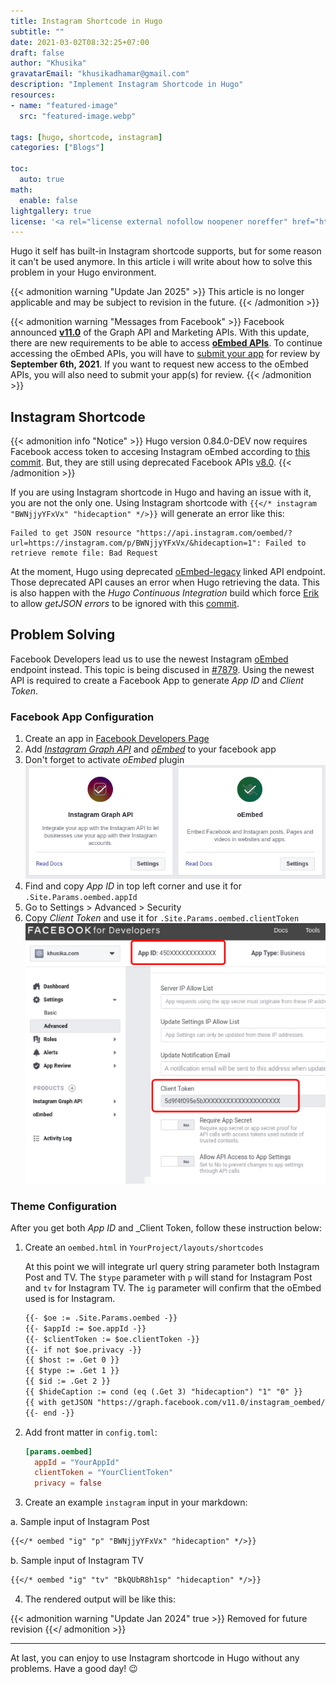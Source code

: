 ```yaml
---
title: Instagram Shortcode in Hugo
subtitle: ""
date: 2021-03-02T08:32:25+07:00
draft: false
author: "Khusika"
gravatarEmail: "khusikadhamar@gmail.com"
description: "Implement Instagram Shortcode in Hugo"
resources:
- name: "featured-image"
  src: "featured-image.webp"

tags: [hugo, shortcode, instagram]
categories: ["Blogs"]

toc:
  auto: true
math:
  enable: false
lightgallery: true
license: '<a rel="license external nofollow noopener noreffer" href="https://creativecommons.org/licenses/by-nc/4.0/" target="_blank">CC BY-NC 4.0</a>'
---
```

Hugo it self has built-in Instagram shortcode supports, but for some reason it can't be used anymore. In this article i will write about how to solve this problem in your Hugo environment.
<!--more-->

{{< admonition warning "Update Jan 2025" >}}
This article is no longer applicable and may be subject to revision in the future.
{{< /admonition >}}

{{< admonition warning "Messages from Facebook" >}}
Facebook announced [**v11.0**](https://developers.facebook.com/docs/graph-api/changelog/version11.0) of the Graph API and Marketing APIs. With this update, there are new requirements to be able to access [**oEmbed APIs**](https://developers.facebook.com/docs/plugins/oembed/). To continue accessing the oEmbed APIs, you will have to [submit your app](https://developers.facebook.com/docs/plugins/oembed/) for review by **September 6th, 2021**. If you want to request new access to the oEmbed APIs, you will also need to submit your app(s) for review.
{{< /admonition >}}

## Instagram Shortcode

{{< admonition info "Notice" >}}
Hugo version 0.84.0-DEV now requires Facebook access token to accesing Instagram oEmbed according to [this commit](https://github.com/gohugoio/hugo/commit/9b5debe4b820132759cfdf7bff7fe9c1ad0a6bb1). But, they are still using deprecated Facebook APIs [v8.0](https://developers.facebook.com/docs/graph-api/changelog/version8.0).
{{< /admonition >}}

If you are using Instagram shortcode in Hugo and having an issue with it, you are not the only one. Using Instagram shortcode with `{{</* instagram "BWNjjyYFxVx" "hidecaption" */>}}` will generate an error like this:
```
Failed to get JSON resource "https://api.instagram.com/oembed/?url=https://instagram.com/p/BWNjjyYFxVx/&hidecaption=1": Failed to retrieve remote file: Bad Request
```

At the moment, Hugo using deprecated [oEmbed-legacy](https://developers.facebook.com/docs/instagram/oembed-legacy) linked API endpoint. Those deprecated API causes an error when Hugo retrieving the data. This is also happen with the _Hugo Continuous Integration_ build which force [Erik](https://bep.is/) to allow _getJSON errors_ to be ignored with this [commit](https://github.com/bep/hugo/commit/fdfa4a5fe62232f65f1dd8d6fe0c500374228788).

## Problem Solving
Facebook Developers lead us to use the newest Instagram [oEmbed](https://developers.facebook.com/docs/instagram/oembed) endpoint instead. This topic is being discused in [#7879](https://github.com/gohugoio/hugo/issues/7879). Using the newest API is required to create a Facebook App to generate _App ID_ and _Client Token_.

### Facebook App Configuration

1. Create an app in [Facebook Developers Page](https://developers.facebook.com/)
2. Add [_Instagram Graph API_](https://developers.facebook.com/docs/instagram-api/) and [_oEmbed_](https://developers.facebook.com/docs/plugins/oembed) to your facebook app
3. Don't forget to activate _oEmbed_ plugin
![Instagram Graph Api and oEmbed Plugins](facebook_plugins.webp "Instagram Graph Api and oEmbed Plugins")
4. Find and copy _App ID_ in top left corner and use it for `.Site.Params.oembed.appId`
5. Go to Settings > Advanced > Security
6. Copy _Client Token_ and use it for `.Site.Params.oembed.clientToken`
![Facebook App ID and Client Token](facebook_appid.webp "Facebook App ID and Client Token")

### Theme Configuration
After you get both _App ID_ and _Client Token, follow these instruction below:

1. Create an `oembed.html` in `YourProject/layouts/shortcodes`

   At this point we will integrate url query string parameter both Instagram Post and TV.
The `$type` parameter with `p` will stand for Instagram Post and `tv` for Instagram TV. The `ig` parameter will confirm that the oEmbed used is for Instagram.

   ```html
   {{- $oe := .Site.Params.oembed -}}
   {{- $appId := $oe.appId -}}
   {{- $clientToken := $oe.clientToken -}}
   {{- if not $oe.privacy -}}
   {{ $host := .Get 0 }}
   {{ $type := .Get 1 }}
   {{ $id := .Get 2 }}
   {{ $hideCaption := cond (eq (.Get 3) "hidecaption") "1" "0" }}
   {{ with getJSON "https://graph.facebook.com/v11.0/instagram_oembed/?url=https://instagram.com/" $type "/" $id "/&hidecaption=" $hideCaption "&access_token=" $appId "|" $clientToken }}{{ .html | safeHTML }}{{ end }}
   {{- end -}}
   ```

2. Add front matter in `config.toml`:
   ```toml
   [params.oembed]
     appId = "YourAppId"
     clientToken = "YourClientToken"
     privacy = false
   ```

3. Create an example `instagram` input in your markdown:

a. Sample input of Instagram Post

```markdown
{{</* oembed "ig" "p" "BWNjjyYFxVx" "hidecaption" */>}}
```

b. Sample input of Instagram TV

```markdown
{{</* oembed "ig" "tv" "BkQUbR8h1sp" "hidecaption" */>}}
```

4. The rendered output will be like this:

{{< admonition warning "Update Jan 2024" true >}}
Removed for future revision
{{</ admonition >}}

---
At last, you can enjoy to use Instagram shortcode in Hugo without any problems. Have a good day! :wink:
